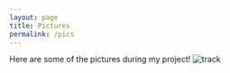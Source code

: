 ```yaml
---
layout: page
title: Pictures
permalink: /pics
---
```


Here are some of the pictures during my project!
![track](C:\Users\wksheehan\Downloads\Images\firstmeal.JPG)
